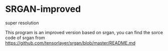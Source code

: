 # SRGAN-improved
super resolution

This program is an improved version based on srgan, you can find the sorce code of srgan from https://github.com/tensorlayer/srgan/blob/master/README.md

